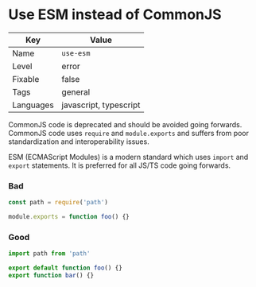 # Use ESM instead of CommonJS

| Key       | Value                  |
| --------- | ---------------------- |
| Name      | `use-esm`              |
| Level     | error                  |
| Fixable   | false                  |
| Tags      | general                |
| Languages | javascript, typescript |

CommonJS code is deprecated and should be avoided going forwards. CommonJS code uses `require` and `module.exports` and suffers from poor standardization and interoperability issues.

ESM (ECMAScript Modules) is a modern standard which uses `import` and `export` statements. It is preferred for all JS/TS code going forwards.

### Bad

```js
const path = require('path')

module.exports = function foo() {}
```

### Good

```js
import path from 'path'

export default function foo() {}
export function bar() {}
```
